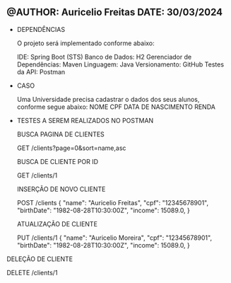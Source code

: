 @AUTHOR: Auricelio Freitas
DATE: 30/03/2024
------------------------------

- DEPENDÊNCIAS 

  O projeto será implementado conforme abaixo: 
  
    IDE: Spring Boot (STS)
    Banco de Dados: H2
    Gerenciador de Dependências: Maven
    Linguagem: Java
    Versionamento: GitHub
    Testes da API: Postman



- CASO

  Uma Universidade precisa cadastrar o dados dos seus alunos, conforme segue abaixo:
    NOME
    CPF
    DATA DE NASCIMENTO
    RENDA 


- TESTES A SEREM REALIZADOS NO POSTMAN

  BUSCA PAGINA DE CLIENTES
  
    GET /clients?page=0&sort=name,asc
  
  BUSCA DE CLIENTE POR ID
  
    GET /clients/1
  
  INSERÇÃO DE NOVO CLIENTE
  
    POST /clients
    {
      "name": "Auricelio Freitas",
      "cpf": "12345678901",
      "birthDate": "1982-08-28T10:30:00Z",
      "income": 15089.0,
    }

  ATUALIZAÇÃO DE CLIENTE
  
    PUT /clients/1
    {
      "name": "Auricelio Moreira",
      "cpf": "12345678901",
      "birthDate": "1982-08-28T10:30:00Z",
      "income": 15089.0,
    }


DELEÇÃO DE CLIENTE

DELETE /clients/1


